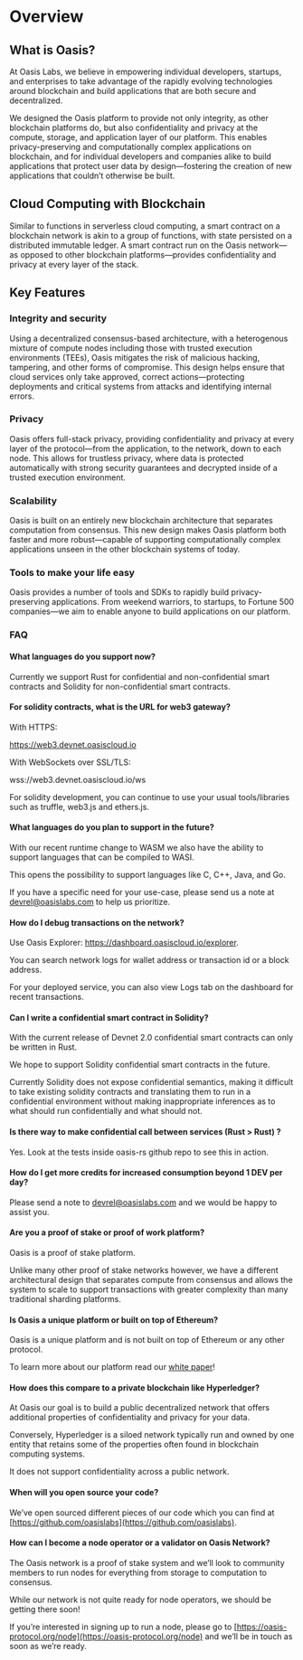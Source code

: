 # Overview

## What is Oasis?

At Oasis Labs, we believe in empowering individual developers, startups, and enterprises to take advantage of the rapidly evolving technologies around blockchain and build applications that are both secure and decentralized.

We designed the Oasis platform to provide not only integrity, as other blockchain platforms do, but also confidentiality and privacy at the compute, storage, and application layer of our platform. This enables privacy-preserving and computationally complex applications on blockchain, and for individual developers and companies alike to build applications that protect user data by design—fostering the creation of new applications that couldn’t otherwise be built.

## Cloud Computing with Blockchain

Similar to functions in serverless cloud computing, a smart contract on a blockchain network is akin to a group of functions, with state persisted on a distributed immutable ledger. A smart contract run on the Oasis network—as opposed to other blockchain platforms—provides confidentiality and privacy at every layer of the stack.

## Key Features

### Integrity and security

Using a decentralized consensus-based architecture, with a heterogenous mixture of compute nodes including those with trusted execution environments (TEEs), Oasis mitigates the risk of malicious hacking, tampering, and other forms of compromise. This design helps ensure that cloud services only take approved, correct actions—protecting deployments and critical systems from attacks and identifying internal errors.

### Privacy

Oasis offers full-stack privacy, providing confidentiality and privacy at every layer of the protocol—from the application, to the network, down to each node. This allows for trustless privacy, where data is protected automatically with strong security guarantees and decrypted inside of a trusted execution environment.

### Scalability

Oasis is built on an entirely new blockchain architecture that separates computation from consensus. This new design makes Oasis platform both faster and more robust—capable of supporting computationally complex applications unseen in the other blockchain systems of today.

### Tools to make your life easy

Oasis provides a number of tools and SDKs to rapidly build privacy-preserving applications. From weekend warriors, to startups, to Fortune 500 companies—we aim to enable anyone to build applications on our platform.

### FAQ

#### What languages do you support now?

Currently we support Rust for confidential and non-confidential smart contracts and Solidity for non-confidential smart contracts. 

#### For solidity contracts, what is the URL for web3 gateway? 

With HTTPS: 

https://web3.devnet.oasiscloud.io

With WebSockets over SSL/TLS:

wss://web3.devnet.oasiscloud.io/ws

For solidity development, you can continue to use your usual tools/libraries such as truffle, web3.js and ethers.js.

#### What languages do you plan to support in the future?

With our recent runtime change to WASM we also have the ability to support languages that can be compiled to WASI. 

This opens the possibility to support languages like C, C++, Java, and Go. 

If you have a specific need for your use-case, please send us a note at devrel@oasislabs.com to help us prioritize.  

#### How do I debug transactions on the network? 

Use Oasis Explorer: https://dashboard.oasiscloud.io/explorer. 

You can search network logs for wallet address or transaction id or a block address. 

For your deployed service, you can also view Logs tab on the dashboard for recent transactions.

#### Can I write a confidential smart contract in Solidity?

With the current release of Devnet 2.0 confidential smart contracts can only be written in Rust. 

We hope to support Solidity confidential smart contracts in the future.  

Currently Solidity does not expose confidential semantics, making it difficult to take existing solidity contracts and translating them to run in a confidential environment without making inappropriate inferences as to what should run confidentially and what should not.

#### Is there way to make confidential call between services (Rust > Rust) ?

Yes.  Look at the tests inside oasis-rs github repo to see this in action. 

#### How do I get more credits for increased consumption beyond 1 DEV per day?

Please send a note to devrel@oasislabs.com and we would be happy to assist you.

#### Are you a proof of stake or proof of work platform?

Oasis is a proof of stake platform. 

Unlike many other proof of stake networks however, we have a different architectural design that separates compute from consensus and allows the system to scale to support transactions with greater complexity than many traditional sharding platforms.

#### Is Oasis a unique platform or built on top of Ethereum? 

Oasis is a unique platform and is not built on top of Ethereum or any other protocol. 

To learn more about our platform read our [white paper](https://www.oasis-protocol.org/whitepapers)!

#### How does this compare to a private blockchain like Hyperledger?

At Oasis our goal is to build a public decentralized network that offers additional properties of confidentiality and privacy for your data. 

Conversely, Hyperledger is a siloed network typically run and owned by one entity that retains some of the properties often found in blockchain computing systems. 

It does not support confidentiality across a public network.

#### When will you open source your code?

We’ve open sourced different pieces of our code which you can find at [https://github.com/oasislabs](https://github.com/oasislabs).

#### How can I become a node operator or a validator on Oasis Network?

The Oasis network is a proof of stake system and we’ll look to community members to run nodes for everything from storage to computation to consensus. 

While our network is not quite ready for node operators, we should be getting there soon! 

If you’re interested in signing up to run a node, please go to [https://oasis-protocol.org/node](https://oasis-protocol.org/node) and we’ll be in touch as soon as we’re ready.
